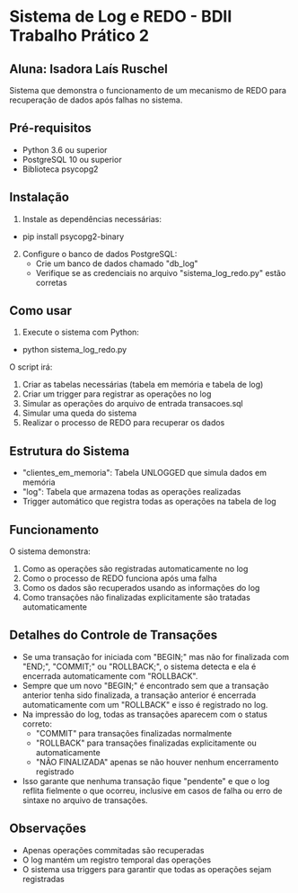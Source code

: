 # Sistema de Log e REDO - BDII Trabalho Prático 2
## Aluna: Isadora Laís Ruschel

Sistema que demonstra o funcionamento de um mecanismo de REDO para recuperação de dados após falhas no sistema.

## Pré-requisitos

- Python 3.6 ou superior
- PostgreSQL 10 ou superior
- Biblioteca psycopg2

## Instalação

1. Instale as dependências necessárias:
- pip install psycopg2-binary

2. Configure o banco de dados PostgreSQL:
   - Crie um banco de dados chamado "db_log"
   - Verifique se as credenciais no arquivo "sistema_log_redo.py" estão corretas

## Como usar

1. Execute o sistema com Python:
- python sistema_log_redo.py

O script irá:
1. Criar as tabelas necessárias (tabela em memória e tabela de log)
2. Criar um trigger para registrar as operações no log
3. Simular as operações do arquivo de entrada transacoes.sql
4. Simular uma queda do sistema
5. Realizar o processo de REDO para recuperar os dados

## Estrutura do Sistema

- "clientes_em_memoria": Tabela UNLOGGED que simula dados em memória
- "log": Tabela que armazena todas as operações realizadas
- Trigger automático que registra todas as operações na tabela de log

## Funcionamento

O sistema demonstra:
1. Como as operações são registradas automaticamente no log
2. Como o processo de REDO funciona após uma falha
3. Como os dados são recuperados usando as informações do log
4. Como transações não finalizadas explicitamente são tratadas automaticamente

## Detalhes do Controle de Transações

- Se uma transação for iniciada com "BEGIN;" mas não for finalizada com "END;", "COMMIT;" ou "ROLLBACK;", o sistema detecta e ela é encerrada automaticamente com "ROLLBACK".
- Sempre que um novo "BEGIN;" é encontrado sem que a transação anterior tenha sido finalizada, a transação anterior é encerrada automaticamente com um "ROLLBACK" e isso é registrado no log.
- Na impressão do log, todas as transações aparecem com o status correto:
    - "COMMIT" para transações finalizadas normalmente
    - "ROLLBACK" para transações finalizadas explicitamente ou automaticamente
    - "NÃO FINALIZADA" apenas se não houver nenhum encerramento registrado
- Isso garante que nenhuma transação fique "pendente" e que o log reflita fielmente o que ocorreu, inclusive em casos de falha ou erro de sintaxe no arquivo de transações.

## Observações

- Apenas operações commitadas são recuperadas
- O log mantém um registro temporal das operações
- O sistema usa triggers para garantir que todas as operações sejam registradas 

